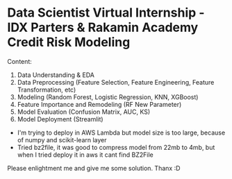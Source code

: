 Data Scientist Virtual Internship - IDX Parters & Rakamin Academy
Credit Risk Modeling
=======
Content:

1. Data Understanding & EDA
2. Data Preprocessing (Feature Selection, Feature Engineering, Feature Transformation, etc)
3. Modeling (Random Forest, Logistic Regression, KNN, XGBoost)
4. Feature Importance and Remodeling (RF New Parameter)
5. Model Evaluation (Confusion Matrix, AUC, KS)
6. Model Deployment (Streamlit)

- I'm trying to deploy in AWS Lambda but model size is too large, because of numpy and scikit-learn layer
- Tried bz2file, it was good to compress model from 22mb to 4mb, but when I tried deploy it in aws it cant find BZ2File

Please enlightment me and give me some solution. Thanx :D 

